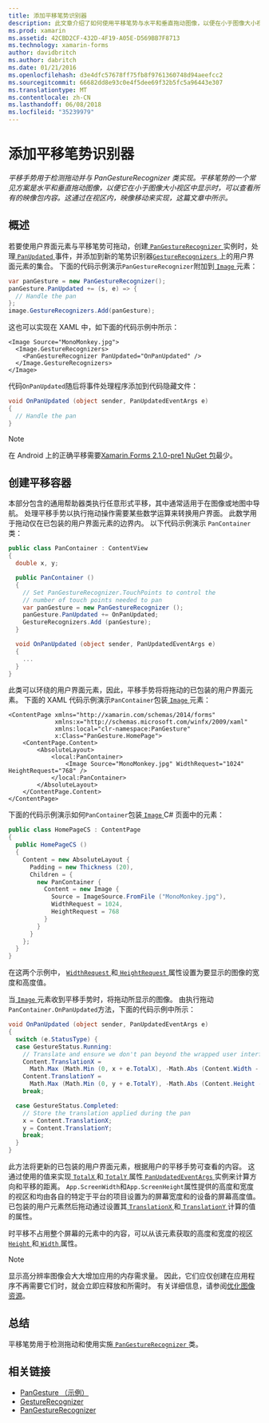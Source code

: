 ```yaml
---
title: 添加平移笔势识别器
description: 此文章介绍了如何使用平移笔势与水平和垂直拖动图像，以便在小于图像大小视区中显示时，可以查看所有的映像包内容。
ms.prod: xamarin
ms.assetid: 42CBD2CF-432D-4F19-A05E-D569BB7F8713
ms.technology: xamarin-forms
author: davidbritch
ms.author: dabritch
ms.date: 01/21/2016
ms.openlocfilehash: d3e4dfc57678ff75fb8f9761360748d94aeefcc2
ms.sourcegitcommit: 66682dd8e93c0e4f5dee69f32b5fc5a96443e307
ms.translationtype: MT
ms.contentlocale: zh-CN
ms.lasthandoff: 06/08/2018
ms.locfileid: "35239979"
---
```

# <a name="adding-a-pan-gesture-recognizer"></a>添加平移笔势识别器

_平移手势用于检测拖动并与 PanGestureRecognizer 类实现。平移笔势的一个常见方案是水平和垂直拖动图像，以便它在小于图像大小视区中显示时，可以查看所有的映像包内容。这通过在视区内，映像移动来实现，这篇文章中所示。_

## <a name="overview"></a>概述

若要使用户界面元素与平移笔势可拖动，创建[ `PanGestureRecognizer` ](https://developer.xamarin.com/api/type/Xamarin.Forms.PanGestureRecognizer/)实例时，处理[ `PanUpdated` ](https://developer.xamarin.com/api/event/Xamarin.Forms.PanGestureRecognizer.PanUpdated/)事件，并添加到新的笔势识别器[`GestureRecognizers` ](https://developer.xamarin.com/api/property/Xamarin.Forms.View.GestureRecognizers/)上的用户界面元素的集合。 下面的代码示例演示`PanGestureRecognizer`附加到[ `Image` ](https://developer.xamarin.com/api/type/Xamarin.Forms.Image/)元素：

```csharp
var panGesture = new PanGestureRecognizer();
panGesture.PanUpdated += (s, e) => {
  // Handle the pan
};
image.GestureRecognizers.Add(panGesture);
```

这也可以实现在 XAML 中，如下面的代码示例中所示：

```xaml
<Image Source="MonoMonkey.jpg">
  <Image.GestureRecognizers>
    <PanGestureRecognizer PanUpdated="OnPanUpdated" />
  </Image.GestureRecognizers>
</Image>
```

代码`OnPanUpdated`随后将事件处理程序添加到代码隐藏文件：

```csharp
void OnPanUpdated (object sender, PanUpdatedEventArgs e)
{
  // Handle the pan
}
```

> [!NOTE]
> 在 Android 上的正确平移需要[Xamarin.Forms 2.1.0-pre1 NuGet 包](https://www.nuget.org/packages/Xamarin.Forms/2.1.0.6501-pre1)最少。

## <a name="creating-a-pan-container"></a>创建平移容器

本部分包含的通用帮助器类执行任意形式平移，其中通常适用于在图像或地图中导航。 处理平移手势以执行拖动操作需要某些数学运算来转换用户界面。 此数学用于拖动仅在已包装的用户界面元素的边界内。 以下代码示例演示 `PanContainer` 类：

```csharp
public class PanContainer : ContentView
{
  double x, y;

  public PanContainer ()
  {
    // Set PanGestureRecognizer.TouchPoints to control the
    // number of touch points needed to pan
    var panGesture = new PanGestureRecognizer ();
    panGesture.PanUpdated += OnPanUpdated;
    GestureRecognizers.Add (panGesture);
  }

  void OnPanUpdated (object sender, PanUpdatedEventArgs e)
  {
    ...
  }
}
```

此类可以环绕的用户界面元素，因此，平移手势将将拖动的已包装的用户界面元素。 下面的 XAML 代码示例演示`PanContainer`包装[ `Image` ](https://developer.xamarin.com/api/type/Xamarin.Forms.Image/)元素：

```xaml
<ContentPage xmlns="http://xamarin.com/schemas/2014/forms"
             xmlns:x="http://schemas.microsoft.com/winfx/2009/xaml"
             xmlns:local="clr-namespace:PanGesture"
             x:Class="PanGesture.HomePage">
    <ContentPage.Content>
        <AbsoluteLayout>
            <local:PanContainer>
                <Image Source="MonoMonkey.jpg" WidthRequest="1024" HeightRequest="768" />
            </local:PanContainer>
        </AbsoluteLayout>
    </ContentPage.Content>
</ContentPage>
```

下面的代码示例演示如何`PanContainer`包装[ `Image` ](https://developer.xamarin.com/api/type/Xamarin.Forms.Image/) C# 页面中的元素：

```csharp
public class HomePageCS : ContentPage
{
  public HomePageCS ()
  {
    Content = new AbsoluteLayout {
      Padding = new Thickness (20),
      Children = {
        new PanContainer {
          Content = new Image {
            Source = ImageSource.FromFile ("MonoMonkey.jpg"),
            WidthRequest = 1024,
            HeightRequest = 768
          }
        }
      }
    };
  }
}
```

在这两个示例中， [ `WidthRequest` ](https://developer.xamarin.com/api/property/Xamarin.Forms.VisualElement.WidthRequest/)和[ `HeightRequest` ](https://developer.xamarin.com/api/property/Xamarin.Forms.VisualElement.HeightRequest/)属性设置为要显示的图像的宽度和高度值。

当[ `Image` ](https://developer.xamarin.com/api/type/Xamarin.Forms.Image/)元素收到平移手势时，将拖动所显示的图像。 由执行拖动`PanContainer.OnPanUpdated`方法，下面的代码示例中所示：

```csharp
void OnPanUpdated (object sender, PanUpdatedEventArgs e)
{
  switch (e.StatusType) {
  case GestureStatus.Running:
    // Translate and ensure we don't pan beyond the wrapped user interface element bounds.
    Content.TranslationX =
      Math.Max (Math.Min (0, x + e.TotalX), -Math.Abs (Content.Width - App.ScreenWidth));
    Content.TranslationY =
      Math.Max (Math.Min (0, y + e.TotalY), -Math.Abs (Content.Height - App.ScreenHeight));
    break;

  case GestureStatus.Completed:
    // Store the translation applied during the pan
    x = Content.TranslationX;
    y = Content.TranslationY;
    break;
  }
}
```

此方法将更新的已包装的用户界面元素，根据用户的平移手势可查看的内容。 这通过使用的值来实现[ `TotalX` ](https://developer.xamarin.com/api/property/Xamarin.Forms.PanUpdatedEventArgs.TotalX/)和[ `TotalY` ](https://developer.xamarin.com/api/property/Xamarin.Forms.PanUpdatedEventArgs.TotalY/)属性[ `PanUpdatedEventArgs` ](https://developer.xamarin.com/api/type/Xamarin.Forms.PanUpdatedEventArgs/)实例来计算方向和平移的距离。 `App.ScreenWidth`和`App.ScreenHeight`属性提供的高度和宽度的视区和均由各自的特定于平台的项目设置为的屏幕宽度和的设备的屏幕高度值。 已包装的用户元素然后拖动通过设置其[ `TranslationX` ](https://developer.xamarin.com/api/property/Xamarin.Forms.VisualElement.TranslationX/)和[ `TranslationY` ](https://developer.xamarin.com/api/property/Xamarin.Forms.VisualElement.TranslationY/)计算的值的属性。

时平移不占用整个屏幕的元素中的内容，可以从该元素获取的高度和宽度的视区[ `Height` ](https://developer.xamarin.com/api/property/Xamarin.Forms.VisualElement.Height/)和[ `Width` ](https://developer.xamarin.com/api/property/Xamarin.Forms.VisualElement.Width/)属性。

> [!NOTE]
> 显示高分辨率图像会大大增加应用的内存需求量。 因此，它们应仅创建在应用程序不再需要它们时，就会立即应释放和所需时。 有关详细信息，请参阅[优化图像资源](~/xamarin-forms/deploy-test/performance.md#optimizeimages)。

## <a name="summary"></a>总结

平移笔势用于检测拖动和使用实施[ `PanGestureRecognizer` ](https://developer.xamarin.com/api/type/Xamarin.Forms.PanGestureRecognizer/)类。



## <a name="related-links"></a>相关链接

- [PanGesture （示例）](https://developer.xamarin.com/samples/xamarin-forms/WorkingWithGestures/PanGesture/)
- [GestureRecognizer](https://developer.xamarin.com/api/type/Xamarin.Forms.GestureRecognizer/)
- [PanGestureRecognizer](https://developer.xamarin.com/api/type/Xamarin.Forms.PanGestureRecognizer/)
